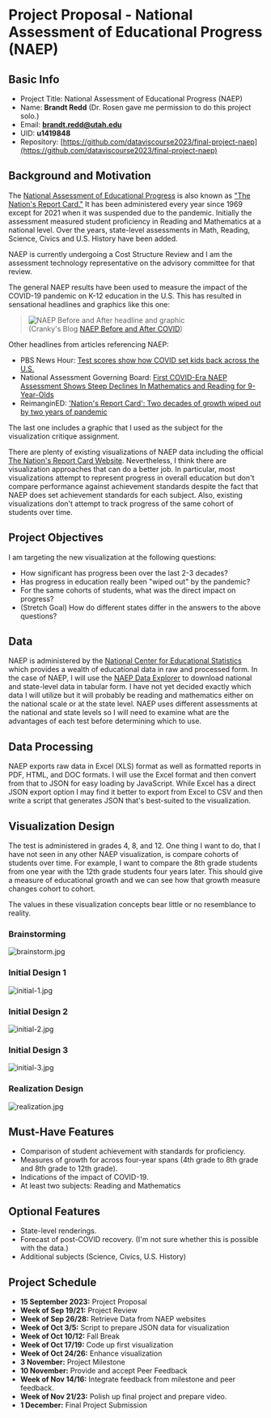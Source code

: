 # Project Proposal - National Assessment of Educational Progress (NAEP)

## Basic Info

* Project Title: National Assessment of Educational Progress (NAEP)
* Name: **Brandt Redd** (Dr. Rosen gave me permission to do this project solo.)
* Email: **brandt.redd@utah.edu**
* UID: **u1419848**
* Repository: [https://github.com/dataviscourse2023/final-project-naep](https://github.com/dataviscourse2023/final-project-naep)

## Background and Motivation

The [National Assessment of Educational Progress](https://nces.ed.gov/nationsreportcard/) is also known as ["The Nation's Report Card."](https://www.nationsreportcard.gov/) It has been administered every year since 1969 except for 2021 when it was suspended due to the pandemic. Initially the assessment measured student proficiency in Reading and Mathematics at a national level. Over the years, state-level assessments in Math, Reading, Science, Civics and U.S. History have been added.

NAEP is currently undergoing a Cost Structure Review and I am the assessment technology representative on the advisory committee for that review.

The general NAEP results have been used to measure the impact of the COVID-19 pandemic on K-12 education in the U.S. This has resulted in sensational headlines and graphics like this one:

> ![NAEP Before and After headline and graphic](Cranky-NAEP-COVID.png)<br/>(Cranky's Blog [NAEP Before and After COVID](https://crankytaxpayer.wordpress.com/2023/06/24/naep-before-and-after-covid/))

Other headlines from articles referencing NAEP:

* PBS News Hour: [Test scores show how COVID set kids back across the U.S.](https://www.pbs.org/newshour/education/test-scores-show-how-covid-set-kids-back-across-the-u-s)
* National Assessment Governing Board: [First COVID-Era NAEP Assessment Shows Steep Declines In Mathematics and Reading for 9-Year-Olds](https://www.nagb.gov/news-and-events/news-releases/2022/2022-naep-long-term-trend-release.html)
* ReimanginED: ['Nation's Report Card': Two decades of growth wiped out by two years of pandemic](https://www.reimaginedonline.org/2022/09/nations-report-card-two-decades-of-growth-wiped-out-by-two-years-of-pandemic/)

The last one includes a graphic that I used as the subject for the visualization critique assignment.

There are plenty of existing visualizations of NAEP data including the official [The Nation's Report Card Website](https://www.nationsreportcard.gov/). Nevertheless, I think there are visualization approaches that can do a better job. In particular, most visualizations attempt to represent progress in overall education but don't compare performance against achievement standards despite the fact that NAEP does set achievement standards for each subject. Also, existing visualizations don't attempt to track progress of the same cohort of students over time.

## Project Objectives

I am targeting the new visualization at the following questions:

* How significant has progress been over the last 2-3 decades?
* Has progress in education really been "wiped out" by the pandemic?
* For the same cohorts of students, what was the direct impact on progress?
* (Stretch Goal) How do different states differ in the answers to the above questions?

## Data

NAEP is administered by the [National Center for Educational Statistics](https://nces.ed.gov) which provides a wealth of educational data in raw and processed form. In the case of NAEP, I will use the [NAEP Data Explorer](https://www.nationsreportcard.gov/ndecore/landing) to download national and state-level data in tabular form. I have not yet decided exactly which data I will utilize but it will probably be reading and mathematics either on the national scale or at the state level. NAEP uses different assessments at the national and state levels so I will need to examine what are the advantages of each test before determining which to use.

## Data Processing

NAEP exports raw data in Excel (XLS) format as well as formatted reports in PDF, HTML, and DOC formats. I will use the Excel format and then convert from that to JSON for easy loading by JavaScript. While Excel has a direct JSON export option I may find it better to export from Excel to CSV and then write a script that generates JSON that's best-suited to the visualization.

## Visualization Design

The test is administered in grades 4, 8, and 12. One thing I want to do, that I have not seen in any other NAEP visualization, is compare cohorts of students over time. For example, I want to compare the 8th grade students from one year with the 12th grade students four years later. This should give a measure of educational growth and we can see how that growth measure changes cohort to cohort.

The values in these visualization concepts bear little or no resemblance to reality.

### Brainstorming

![brainstorm.jpg](brainstorm.jpg)

### Initial Design 1

![initial-1.jpg](initial-1.jpg)

### Initial Design 2
![initial-2.jpg](initial-2.jpg)

### Initial Design 3
![initial-3.jpg](initial-3.jpg)

### Realization Design
![realization.jpg](realization.jpg)

## Must-Have Features

* Comparison of student achievement with standards for proficiency.
* Measures of growth for across four-year spans (4th grade to 8th grade and 8th grade to 12th grade).
* Indications of the impact of COVID-19.
* At least two subjects: Reading and Mathematics

## Optional Features

* State-level renderings.
* Forecast of post-COVID recovery. (I'm not sure whether this is possible with the data.)
* Additional subjects (Science, Civics, U.S. History)

## Project Schedule

* **15 September 2023:** Project Proposal
* **Week of Sep 19/21:** Project Review
* **Week of Sep 26/28:** Retrieve Data from NAEP websites
* **Week of Oct 3/5:** Script to prepare JSON data for visualization
* **Week of Oct 10/12:** Fall Break
* **Week of Oct 17/19:** Code up first visualization
* **Week of Oct 24/26:** Enhance visualization
* **3 November:** Project Milestone
* **10 November:** Provide and accept Peer Feedback
* **Week of Nov 14/16:** Integrate feedback from milestone and peer feedback.
* **Week of Nov 21/23:** Polish up final project and prepare video.
* **1 December:** Final Project Submission